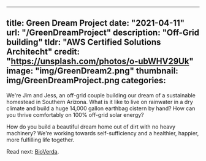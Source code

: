 
---
title: Green Dream Project
date: "2021-04-11"
url: "/GreenDreamProject"
description: "Off-Grid building"
tldr: "AWS Certified Solutions Architecht"
credit: "https://unsplash.com/photos/o-ubWHV29Uk"
image: "img/GreenDream2.png"
thumbnail: img/GreenDreamProject.png
categories:
---

We're Jim and Jess, an off-grid couple building our dream of a sustainable homestead in Southern 
Arizona.  What is it like to live on rainwater in a dry climate and build a huge 14,000 gallon earthbag
cistern by hand?  How can you thrive comfortably on 100% off-grid solar energy?  
<!--more-->

How do you build a 
beautiful dream home out of dirt with no heavy machinery?  We're working towards self-sufficiency and a 
healthier, happier, more fulfilling life together.

Read next: [BioVerda](/music/).
